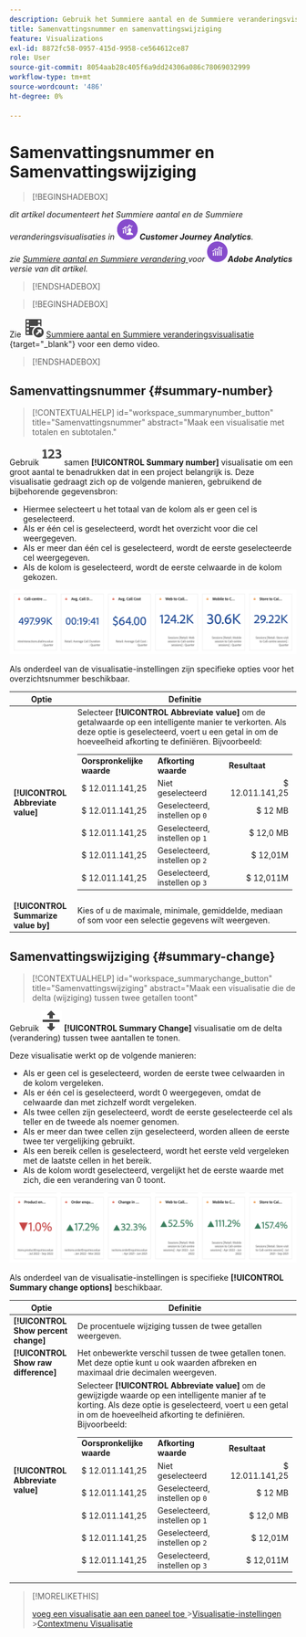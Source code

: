 ```yaml
---
description: Gebruik het Summiere aantal en de Summiere veranderingsvisualisaties om belangrijke gegevenspunten in een project te tonen.
title: Samenvattingsnummer en samenvattingswijziging
feature: Visualizations
exl-id: 8872fc58-0957-415d-9958-ce564612ce87
role: User
source-git-commit: 8054aab28c405f6a9dd24306a086c78069032999
workflow-type: tm+mt
source-wordcount: '486'
ht-degree: 0%

---
```


# Samenvattingsnummer en Samenvattingswijziging

>[!BEGINSHADEBOX]

_dit artikel documenteert het Summiere aantal en de Summiere veranderingsvisualisaties in_ ![ CustomerJourneyAnalytics ](/help/assets/icons/CustomerJourneyAnalytics.svg) _&#x200B;**Customer Journey Analytics**._<br/>_zie [ Summiere aantal en Summiere verandering ](https://experienceleague.adobe.com/nl/docs/analytics/analyze/analysis-workspace/visualizations/summary-number-change) voor_ ![ AdobeAnalytics ](/help/assets/icons/AdobeAnalytics.svg) _&#x200B;**Adobe Analytics** versie van dit artikel._

>[!ENDSHADEBOX]

>[!BEGINSHADEBOX]

Zie ![ VideoCheckedOut ](/help/assets/icons/VideoCheckedOut.svg) [ Summiere aantal en Summiere veranderingsvisualisatie ](https://video.tv.adobe.com/v/335564/?quality=12&learn=on){target="_blank"} voor een demo video.

>[!ENDSHADEBOX]

## Samenvattingsnummer {#summary-number}

<!-- markdownlint-disable MD034 -->

>[!CONTEXTUALHELP]
>id="workspace_summarynumber_button"
>title="Samenvattingsnummer"
>abstract="Maak een visualisatie met totalen en subtotalen."

<!-- markdownlint-enable MD034 -->

Gebruik ![ vat ](/help/assets/icons/123.svg) samen **[!UICONTROL Summary number]** visualisatie om een groot aantal te benadrukken dat in een project belangrijk is. Deze visualisatie gedraagt zich op de volgende manieren, gebruikend de bijbehorende gegevensbron:

* Hiermee selecteert u het totaal van de kolom als er geen cel is geselecteerd.
* Als er één cel is geselecteerd, wordt het overzicht voor die cel weergegeven.
* Als er meer dan één cel is geselecteerd, wordt de eerste geselecteerde cel weergegeven.
* Als de kolom is geselecteerd, wordt de eerste celwaarde in de kolom gekozen.

![ Summiere aantalvisualisatie ](asses/../assets/summary-number.png)

Als onderdeel van de visualisatie-instellingen zijn specifieke opties voor het overzichtsnummer beschikbaar.

| Optie | Definitie |
|--- |--- |
| **[!UICONTROL Abbreviate value]** | Selecteer **[!UICONTROL Abbreviate value]** om de getalwaarde op een intelligente manier te verkorten. Als deze optie is geselecteerd, voert u een getal in om de hoeveelheid afkorting te definiëren. Bijvoorbeeld:<br/><table><tr><td>**Oorspronkelijke waarde**</td><td>**Afkorting waarde**</td><td>**Resultaat**</td></tr><tr><td>$ 12.011.141,25</td><td>Niet geselecteerd</td><td  align="right">$ 12.011.141,25</td></tr><tr><td>$ 12.011.141,25</td><td>Geselecteerd, instellen op `0`</td><td align="right">$ 12 MB</td></tr><tr><td>$ 12.011.141,25</td><td> Geselecteerd, instellen op `1`</td><td  align="right">$ 12,0 MB</td></tr><tr><td>$ 12.011.141,25</td><td>Geselecteerd, instellen op `2`</td><td align="right">$ 12,01M</td></tr><tr><td>$ 12.011.141,25</td><td>Geselecteerd, instellen op `3`</td><td align="right">$ 12,011M</td></tr></table> |
| **[!UICONTROL Summarize value by]** | Kies of u de maximale, minimale, gemiddelde, mediaan of som voor een selectie gegevens wilt weergeven. |

## Samenvattingswijziging {#summary-change}

<!-- markdownlint-disable MD034 -->

>[!CONTEXTUALHELP]
>id="workspace_summarychange_button"
>title="Samenvattingswijziging"
>abstract="Maak een visualisatie die de delta (wijziging) tussen twee getallen toont"

<!-- markdownlint-enable MD034 -->


Gebruik ![ MoveUpDown ](/help/assets/icons/MoveUpDown.svg) **[!UICONTROL Summary Change]** visualisatie om de delta (verandering) tussen twee aantallen te tonen. <!-- This is applicable for AA, not CJA: The green and red color of the Summary Change can be controlled through [custom event polarity](https://experienceleague.adobe.com/docs/analytics/admin/admin-tools/success-events/success-event.html?lang=nl-NL) or a calculated metric's [Show Upward Trend As](https://experienceleague.adobe.com/docs/analytics/components/calculated-metrics/calcmetric-workflow/cm-build-metrics.html?lang=nl-NL) option.-->

<!--
The green and red color of the Summary Change can be controlled through [custom event polarity](https://experienceleague.adobe.com/docs/analytics/admin/admin/c-manage-report-suites/c-edit-report-suites/conversion-var-admin/c-success-events/success-event.md) or a calculated metric's [Show Upward Trend As](https://experienceleague.adobe.com/docs/analytics/components/calculated-metrics/calcmetric-workflow/cm-build-metrics.html?lang=nl-NL) option.
-->

Deze visualisatie werkt op de volgende manieren:

* Als er geen cel is geselecteerd, worden de eerste twee celwaarden in de kolom vergeleken.
* Als er één cel is geselecteerd, wordt 0 weergegeven, omdat de celwaarde dan met zichzelf wordt vergeleken.
* Als twee cellen zijn geselecteerd, wordt de eerste geselecteerde cel als teller en de tweede als noemer genomen.
* Als er meer dan twee cellen zijn geselecteerd, worden alleen de eerste twee ter vergelijking gebruikt.
* Als een bereik cellen is geselecteerd, wordt het eerste veld vergeleken met de laatste cellen in het bereik.
* Als de kolom wordt geselecteerd, vergelijkt het de eerste waarde met zich, die een verandering van 0 toont.


![ Summiere verandering visualisatie die de delta tussen twee numbers.s toont ](assets/summary-change.png)


Als onderdeel van de visualisatie-instellingen is specifieke **[!UICONTROL Summary change options]** beschikbaar.

| Optie | Definitie |
|--- |--- |
| **[!UICONTROL Show percent change]** | De procentuele wijziging tussen de twee getallen weergeven. |
| **[!UICONTROL Show raw difference]** | Het onbewerkte verschil tussen de twee getallen tonen. Met deze optie kunt u ook waarden afbreken en maximaal drie decimalen weergeven. |
| **[!UICONTROL Abbreviate value]** | Selecteer **[!UICONTROL Abbreviate value]** om de gewijzigde waarde op een intelligente manier af te korting. Als deze optie is geselecteerd, voert u een getal in om de hoeveelheid afkorting te definiëren. Bijvoorbeeld:<br/><table><tr><td>**Oorspronkelijke waarde**</td><td>**Afkorting waarde**</td><td>**Resultaat**</td></tr><tr><td>$ 12.011.141,25</td><td>Niet geselecteerd</td><td  align="right">$ 12.011.141,25</td></tr><tr><td>$ 12.011.141,25</td><td>Geselecteerd, instellen op `0`</td><td align="right">$ 12 MB</td></tr><tr><td>$ 12.011.141,25</td><td> Geselecteerd, instellen op `1`</td><td  align="right">$ 12,0 MB</td></tr><tr><td>$ 12.011.141,25</td><td>Geselecteerd, instellen op `2`</td><td align="right">$ 12,01M</td></tr><tr><td>$ 12.011.141,25</td><td>Geselecteerd, instellen op `3`</td><td align="right">$ 12,011M</td></tr></table> |

>[!MORELIKETHIS]
>
>[ voeg een visualisatie aan een paneel toe ](/help/analysis-workspace/visualizations/freeform-analysis-visualizations.md#add-visualizations-to-a-panel)
>&#x200B;>[Visualisatie-instellingen ](/help/analysis-workspace/visualizations/freeform-analysis-visualizations.md#settings)
>&#x200B;>[Contextmenu Visualisatie ](/help/analysis-workspace/visualizations/freeform-analysis-visualizations.md#context-menu)
>
